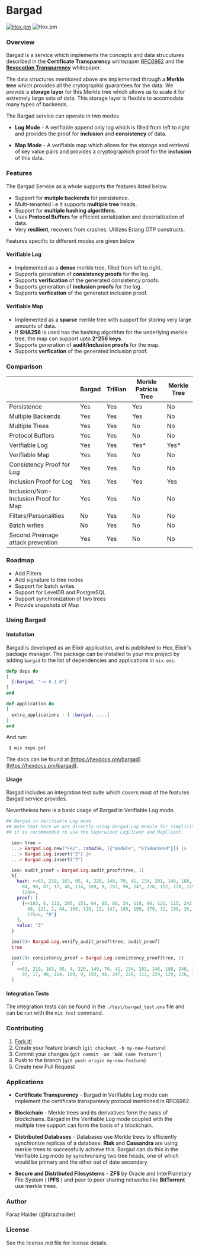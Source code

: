 # Bargad

[![Hex.pm](https://img.shields.io/hexpm/v/bargad.svg)](https://hex.pm/packages/bargad)
![Hex.pm](https://img.shields.io/hexpm/l/bargad.svg)


### Overview

  Bargad is a service which implements the concepts and data strucutures described in the **Certificate Transparency** whitepaper [RFC6962](https://tools.ietf.org/html/rfc6962) and the [**Revocation Transparency**](https://www.links.org/files/RevocationTransparency.pdf "**Revocation Transparency**") whitepaper.

  The data structures mentioned above are implemented through a **Merkle tree**  which provides all the crytographic guarantees for the data.
  We provide a **storage layer** for this Merkle tree which allows us to scale it for extremely large sets of data. This storage layer is flexible to accomodate many types of backends.

  The Bargad service can operate in two modes
  - **Log Mode** - A verifiable append only log which is filled from left to right and provides the proof for **inclusion** and **consistency** of data.

  - **Map Mode** - A verifiable map which allows for the storage and retrieval of key value pairs and provides a cryptographich proof for the **inclusion** of this data.

### Features

  The Bargad Service as a whole supports the features listed below
  - Support for **mutiple backends** for persistence.
  - Multi-tenanted i.e it supports **multiple tree** heads.
  - Support for **multiple hashing algorithms**.
  - Uses **Protocol Buffers** for efficient serialization and deserialization of data.
  - Very **resilient**, recovers from crashes. Utilizes Erlang OTP constructs.

  Features specific to different modes are given below 

#### Verifiable Log
  - Implemented as a **dense** merkle tree, filled from left to right.
  - Supports generation of **consistency proofs** for the log.
  - Supports **verification** of the generated consistency proofs.
  - Supports generation of **inclusion proofs** for the log.
  - Supports **verfication** of the generated inclusion proof.

#### Verifiable Map
  - Implemented as a **sparse** merkle tree with support for storing very large amounts of data. 
  - If **SHA256** is used has the hashing algorithm for the underlying merkle tree, the map can support upto **2^256 keys**.
  - Supports generation of **audit/inclusion proofs** for the map.
  - Supports **verfication** of the generated inclusion proof.

### Comparison

  |                                       | Bargad | Trillian | Merkle Patricia Tree | Merkle Tree |
  |---------------------------------------|--------|----------|----------------------|-------------|
  | Persistence                           | Yes    | Yes      | Yes                  | No          |
  | Multiple Backends                     | Yes    | Yes      | Yes                  | No          |
  | Multiple Trees                        | Yes    | Yes      | No                   | No          |
  | Protocol Buffers                      | Yes    | Yes      | No                   | No          |
  | Verifiable Log                        | Yes    | Yes      | Yes*                 | Yes*        |
  | Verifiable Map                        | Yes    | Yes      | No                   | No          |
  | Consistency Proof for Log             | Yes    | Yes      | No                   | No          |
  | Inclusion Proof for Log               | Yes    | Yes      | Yes                  | Yes         |
  | Inclusion/Non-Inclusion Proof for Map | Yes    | Yes      | No                   | No          |
  | Filters/Personalities                 | No     | Yes      | No                   | No          |
  | Batch writes                          | No     | Yes      | No                   | No          |
  | Second Preimage attack prevention     | Yes    | Yes      | No                   | No          |


### Roadmap

  -  Add Filters 
  -  Add signature to tree nodes
  -  Support for batch writes
  -  Support for LevelDB and PostgreSQL
  -  Support synchronization of two trees
  -  Provide snapshots of Map

### Using Bargad

#### Installation

  Bargad is developed as an Elixir application, and is published to Hex, Elixir's package manager.
  The package can be installed to your mix project by adding `bargad` to the list of dependencies and applications in `mix.exs`:

  ```elixir
  defp deps do
  [
    {:bargad, "~> 0.1.0"}
  ]
  end
  ```

  ```elixir
  def application do
  [
    extra_applications : [ :bargad, ....]
  ]
  end
  ```

  And run:

  ```bash
   $ mix deps.get 
  ```

  The docs can be found at [https://hexdocs.pm/bargad](https://hexdocs.pm/bargad).

#### Usage

  Bargad includes an integration test suite which covers most of the features Bargad service provides.

  Nevertheless here is a basic usage of Bargad in Verifiable Log mode.

  ```elixir
  ## Bargad in Verifiable Log mode
  ## Note that here we are directly using Bargad.Log module for simplicity, 
  ## it is recommended to use the Superwised LogClient and MapClient.

    iex> tree =
    ...> Bargad.Log.new("FRZ", :sha256, [{"module", "ETSBackend"}]) |>
    ...> Bargad.Log.insert("3") |>
    ...> Bargad.Log.insert("7")

    iex> audit_proof = Bargad.Log.audit_proof(tree, 1)
    %{
      hash: <<63, 219, 163, 95, 4, 220, 140, 70, 41, 134, 201, 146, 188, 248, 117,
        84, 98, 87, 17, 48, 114, 169, 9, 193, 98, 247, 228, 112, 229, 129, 226,
        120>>,
      proof: [
        {<<103, 6, 113, 205, 151, 64, 65, 86, 34, 110, 80, 121, 115, 242, 171, 131,
          48, 211, 2, 44, 169, 110, 12, 147, 189, 189, 179, 32, 196, 26, 220,
          175>>, "R"}
      ],
      value: "3"
    }

    iex(3)> Bargad.Log.verify_audit_proof(tree, audit_proof)
    true

    iex(2)> consistency_proof = Bargad.Log.consistency_proof(tree, 1) 
    [                                                                              
      <<63, 219, 163, 95, 4, 220, 140, 70, 41, 134, 201, 146, 188, 248, 117, 84, 98
        87, 17, 48, 114, 169, 9, 193, 98, 247, 228, 112, 229, 129, 226, 120>>      
    ]
  ```


#### Integration Tests

  The integration tests can be found in the `./test/bargad_test.exs` file and can be run with the `mix test`
  command.

### Contributing

  1. [Fork it!](https://github.com/ZanjeerPlatform/bargad/fork)
  2. Create your feature branch (`git checkout -b my-new-feature`)
  3. Commit your changes (`git commit -am 'Add some feature'`)
  4. Push to the branch (`git push origin my-new-feature`)
  5. Create new Pull Request


### Applications

  - **Certificate Transparency** - Bargad in Verifiable Log mode can implement the certificate transparency protocol mentioned in RFC6962.

  - **Blockchain** - Merkle trees and its derivatives form the basis of blockchains. Bargad in the Verifiable Log mode coupled with the multiple tree support can form the basis of a blockchain.

  - **Distributed Databases** - Databases use Merkle trees to efficiently synchronize replicas of a database. **Riak** and **Cassandra** are using merkle trees to successfully achieve this. Bargad can do this in the Verifiable Log mode by synchronsing two tree heads, one of which would be primary and the other out of date secondary.

  - **Secure and Distributed Filesystems** - **ZFS** by Oracle and  InterPlanetary File System ( **IPFS** ) and peer to peer sharing networks like **BitTorrent** use merkle trees.

### Author

  Faraz Haider (@farazhaider)

### License

  See the license.md file for license details.
